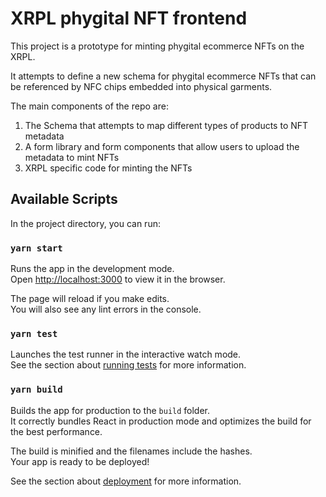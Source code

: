 # XRPL phygital NFT frontend

This project is a prototype for minting phygital ecommerce NFTs on the XRPL.

It attempts to define a new schema for phygital ecommerce NFTs that can be referenced by NFC chips embedded into physical garments. 

The main components of the repo are:
1. The Schema that attempts to map different types of products to NFT metadata
2. A form library and form components that allow users to upload the metadata to mint NFTs
3. XRPL specific code for minting the NFTs


## Available Scripts

In the project directory, you can run:

### `yarn start`

Runs the app in the development mode.\
Open [http://localhost:3000](http://localhost:3000) to view it in the browser.

The page will reload if you make edits.\
You will also see any lint errors in the console.

### `yarn test`

Launches the test runner in the interactive watch mode.\
See the section about [running tests](https://facebook.github.io/create-react-app/docs/running-tests) for more information.

### `yarn build`

Builds the app for production to the `build` folder.\
It correctly bundles React in production mode and optimizes the build for the best performance.

The build is minified and the filenames include the hashes.\
Your app is ready to be deployed!

See the section about [deployment](https://facebook.github.io/create-react-app/docs/deployment) for more information.